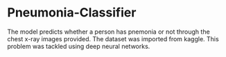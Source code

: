 # Pneumonia-Classifier
The model predicts whether a person has pnemonia or not through the chest x-ray images provided. The dataset was imported from kaggle. This problem was tackled using deep neural networks.
